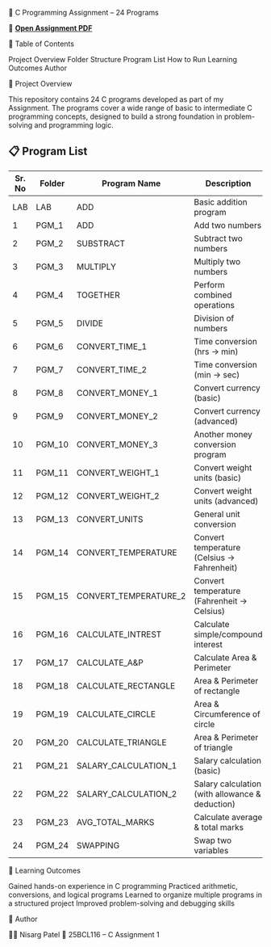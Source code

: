 📘 C Programming Assignment – 24 Programs

📄 **[Open Assignment PDF](./PATEL_NISARG_25BCL116_C_Assignment1.pdf)**

📑 Table of Contents

Project Overview
Folder Structure
Program List
How to Run
Learning Outcomes
Author


📌 Project Overview

This repository contains 24 C programs developed as part of my  Assignment.
The programs cover a wide range of basic to intermediate C programming concepts, designed to build a strong foundation in problem-solving and programming logic.


## 📋 Program List

| Sr. No | Folder    | Program Name              | Description                                   |
|--------|-----------|---------------------------|-----------------------------------------------|
| LAB    | LAB       | ADD                       | Basic addition program                        |
| 1      | PGM_1     | ADD                       | Add two numbers                               |
| 2      | PGM_2     | SUBSTRACT                 | Subtract two numbers                          |
| 3      | PGM_3     | MULTIPLY                  | Multiply two numbers                          |
| 4      | PGM_4     | TOGETHER                  | Perform combined operations                   |
| 5      | PGM_5     | DIVIDE                    | Division of numbers                           |
| 6      | PGM_6     | CONVERT_TIME_1            | Time conversion (hrs → min)                   |
| 7      | PGM_7     | CONVERT_TIME_2            | Time conversion (min → sec)                   |
| 8      | PGM_8     | CONVERT_MONEY_1           | Convert currency (basic)                      |
| 9      | PGM_9     | CONVERT_MONEY_2           | Convert currency (advanced)                   |
| 10     | PGM_10    | CONVERT_MONEY_3           | Another money conversion program              |
| 11     | PGM_11    | CONVERT_WEIGHT_1          | Convert weight units (basic)                  |
| 12     | PGM_12    | CONVERT_WEIGHT_2          | Convert weight units (advanced)               |
| 13     | PGM_13    | CONVERT_UNITS             | General unit conversion                       |
| 14     | PGM_14    | CONVERT_TEMPERATURE       | Convert temperature (Celsius → Fahrenheit)    |
| 15     | PGM_15    | CONVERT_TEMPERATURE_2     | Convert temperature (Fahrenheit → Celsius)    |
| 16     | PGM_16    | CALCULATE_INTREST         | Calculate simple/compound interest            |
| 17     | PGM_17    | CALCULATE_A&P             | Calculate Area & Perimeter                    |
| 18     | PGM_18    | CALCULATE_RECTANGLE       | Area & Perimeter of rectangle                 |
| 19     | PGM_19    | CALCULATE_CIRCLE          | Area & Circumference of circle                |
| 20     | PGM_20    | CALCULATE_TRIANGLE        | Area & Perimeter of triangle                  |
| 21     | PGM_21    | SALARY_CALCULATION_1      | Salary calculation (basic)                    |
| 22     | PGM_22    | SALARY_CALCULATION_2      | Salary calculation (with allowance & deduction) |
| 23     | PGM_23    | AVG_TOTAL_MARKS           | Calculate average & total marks               |
| 24     | PGM_24    | SWAPPING                  | Swap two variables                            |



🎯 Learning Outcomes

Gained hands-on experience in C programming
Practiced arithmetic, conversions, and logical programs
Learned to organize multiple programs in a structured project
Improved problem-solving and debugging skills



📝 Author

👨‍💻 Nisarg Patel
📌 25BCL116 – C Assignment 1
